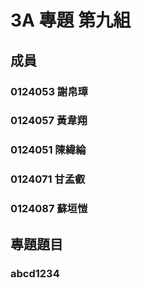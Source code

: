 # 3A 專題 第九組  #

## 成員 ##

### 0124053 謝帛璋 ###
### 0124057 黃韋翔 ###
### 0124051 陳緯綸 ###
### 0124071 甘孟叡 ###
### 0124087 蘇垣愷 ###
## 專題題目 ##
### abcd1234 ###
